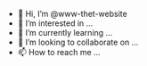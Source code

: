 - 👋 Hi, I’m @www-thet-website
- 👀 I’m interested in ...
- 🌱 I’m currently learning ...
- 💞️ I’m looking to collaborate on ...
- 📫 How to reach me ...
